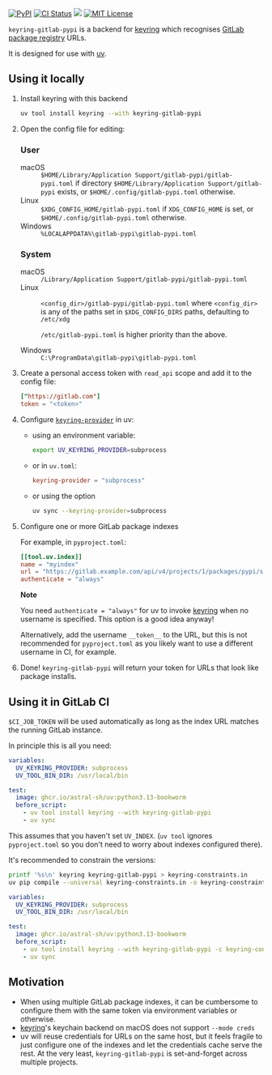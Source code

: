 <p>
  <a href="https://pypi.org/project/keyring-gitlab-pypi/"><img src="https://img.shields.io/pypi/v/keyring-gitlab-pypi.svg" alt="PyPI" /></a>
  <a href="https://github.com/RazerM/keyring-gitlab-pypi/actions?workflow=CI"><img src="https://github.com/RazerM/keyring-gitlab-pypi/actions/workflows/ci.yml/badge.svg?branch=main" alt="CI Status" /></a>
  <a href="https://codecov.io/github/RazerM/keyring-gitlab-pypi"><img src="https://codecov.io/github/RazerM/keyring-gitlab-pypi/graph/badge.svg?token=YFLPZEO0NB"/></a>
  <a href="https://raw.githubusercontent.com/RazerM/keyring-gitlab-pypi/main/LICENSE"><img src="https://img.shields.io/badge/license-MIT-green" alt="MIT License" /></a>
</p>

`keyring-gitlab-pypi` is a backend for [keyring] which recognises [GitLab package registry] URLs.

It is designed for use with [uv].

## Using it locally

1.  Install keyring with this backend

    ```bash
    uv tool install keyring --with keyring-gitlab-pypi
    ```

2.  Open the config file for editing:

    ### User

    <dl>
      <dt>macOS</dt>
      <dd><code>$HOME/Library/Application Support/gitlab-pypi/gitlab-pypi.toml</code> if directory <code>$HOME/Library/Application Support/gitlab-pypi</code> exists, or <code>$HOME/.config/gitlab-pypi.toml</code> otherwise.</dd>

      <dt>Linux</dt>
      <dd><code>$XDG_CONFIG_HOME/gitlab-pypi.toml</code> if <code>XDG_CONFIG_HOME</code> is set, or <code>$HOME/.config/gitlab-pypi.toml</code> otherwise.</dd>

      <dt>Windows</dt>
      <dd><code>%LOCALAPPDATA%\gitlab-pypi\gitlab-pypi.toml</code></dd>
    </dl>

    ### System

    <dl>
      <dt>macOS</dt>
      <dd><code>/Library/Application Support/gitlab-pypi/gitlab-pypi.toml</code></dd>

      <dt>Linux</dt>
      <dd>
        <p>
          <code>&lt;config_dir&gt;/gitlab-pypi/gitlab-pypi.toml</code> where <code>&lt;config_dir&gt;</code> is any of the paths set in <code>$XDG_CONFIG_DIRS</code> paths, defaulting to <code>/etc/xdg</code>
        </p>
        <p>
          <code>/etc/gitlab-pypi.toml</code> is higher priority than the above.
        </p>
      </dd>

      <dt>Windows</dt>
      <dd><code>C:\ProgramData\gitlab-pypi\gitlab-pypi.toml</code></dd>
    </dl>

3.  Create a personal access token with `read_api` scope and add it to the config file:

    ```toml
    ["https://gitlab.com"]
    token = "<token>"
    ```

4.  Configure [`keyring-provider`] in uv:

    - using an environment variable:

      ```bash
      export UV_KEYRING_PROVIDER=subprocess
      ```

    - or in `uv.toml`:

      ```toml
      keyring-provider = "subprocess"
      ```

    - or using the option

      ```bash
      uv sync --keyring-provider=subprocess
      ```

5.  Configure one or more GitLab package indexes

    For example, in `pyproject.toml`:

    ```toml
    [[tool.uv.index]]
    name = "myindex"
    url = "https://gitlab.example.com/api/v4/projects/1/packages/pypi/simple"
    authenticate = "always"
    ```

    **Note**

    You need `authenticate = "always"` for uv to invoke [keyring] when no username is specified. This option is a good idea anyway!

    Alternatively, add the username `__token__` to the URL, but this is not recommended for `pyproject.toml` as you likely want to use a different username in CI, for example.

6.  Done! `keyring-gitlab-pypi` will return your token for URLs that look like package installs.

## Using it in GitLab CI

`$CI_JOB_TOKEN` will be used automatically as long as the index URL matches the running GitLab instance.

In principle this is all you need:

```yaml
variables:
  UV_KEYRING_PROVIDER: subprocess
  UV_TOOL_BIN_DIR: /usr/local/bin

test:
  image: ghcr.io/astral-sh/uv:python3.13-bookworm
  before_script:
    - uv tool install keyring --with keyring-gitlab-pypi
    - uv sync
```

This assumes that you haven't set `UV_INDEX`. (`uv tool` ignores `pyproject.toml` so you don't need to worry about indexes configured there).

It's recommended to constrain the versions:

```bash
printf '%s\n' keyring keyring-gitlab-pypi > keyring-constraints.in
uv pip compile --universal keyring-constraints.in -o keyring-constraints.txt
```

```yaml
variables:
  UV_KEYRING_PROVIDER: subprocess
  UV_TOOL_BIN_DIR: /usr/local/bin

test:
  image: ghcr.io/astral-sh/uv:python3.13-bookworm
  before_script:
    - uv tool install keyring --with keyring-gitlab-pypi -c keyring-constraints.txt
    - uv sync
```

## Motivation

- When using multiple GitLab package indexes, it can be cumbersome to configure them with the same token via environment variables or otherwise.
- [keyring]'s keychain backend on macOS does not support `--mode creds`
- uv will reuse credentials for URLs on the same host, but it feels fragile to just configure one of the indexes and let the credentials cache serve the rest. At the very least, `keyring-gitlab-pypi` is set-and-forget across multiple projects.

[keyring]: https://pypi.org/project/keyring/
[GitLab package registry]: https://docs.gitlab.com/user/packages/pypi_repository/#authenticate-with-the-gitlab-package-registry
[uv]: https://docs.astral.sh/uv/
[`keyring-provider`]: https://docs.astral.sh/uv/reference/settings/#keyring-provider
